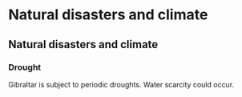 # Natural disasters and climate

## Natural disasters and climate

### Drought

Gibraltar is subject to periodic droughts. Water scarcity could occur.